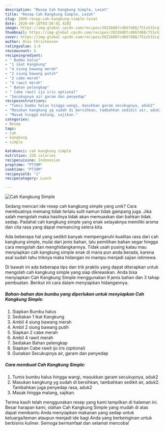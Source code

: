 ```yaml
---
description: "Resep Cah Kangkung Simple, Lezat"
title: "Resep Cah Kangkung Simple, Lezat"
slug: 1090-resep-cah-kangkung-simple-lezat
date: 2020-09-18T03:50:01.428Z
image: https://img-global.cpcdn.com/recipes/2022b807cd667d08/751x532cq70/cah-kangkung-simple-foto-resep-utama.jpg
thumbnail: https://img-global.cpcdn.com/recipes/2022b807cd667d08/751x532cq70/cah-kangkung-simple-foto-resep-utama.jpg
cover: https://img-global.cpcdn.com/recipes/2022b807cd667d08/751x532cq70/cah-kangkung-simple-foto-resep-utama.jpg
author: Alex Christensen
ratingvalue: 3.9
reviewcount: 4
recipeingredient:
- " Bumbu halus"
- "1 ikat Kangkung"
- "4 siung bawang merah"
- "2 siung bawang putih"
- "2 cabe merah"
- "4 rawit merah"
- " Bahan pelengkap"
- " Cabe rawit ijo iris optional"
- "Secukupnya air garam dan penyedap"
recipeinstructions:
- "Tumis bumbu halus hingga wangi, masukkan garam secukupnya, aduk2"
- "Masukan kangkung yg sudah di bersihkan, tambahkan sedikit air, aduk2. Tambahkan juga penyedap rasa, aduk2"
- "Masak hingga matang, sajikan."
categories:
- Resep
tags:
- cah
- kangkung
- simple

katakunci: cah kangkung simple 
nutrition: 228 calories
recipecuisine: Indonesian
preptime: "PT39M"
cooktime: "PT39M"
recipeyield: "1"
recipecategory: Lunch

---
```



![Cah Kangkung Simple](https://img-global.cpcdn.com/recipes/2022b807cd667d08/751x532cq70/cah-kangkung-simple-foto-resep-utama.jpg)

Sedang mencari ide resep cah kangkung simple yang unik? Cara membuatnya memang tidak terlalu sulit namun tidak gampang juga. Jika salah mengolah maka hasilnya tidak akan memuaskan dan bahkan tidak sedap. Padahal cah kangkung simple yang enak selayaknya memiliki aroma dan cita rasa yang dapat memancing selera kita.



Ada beberapa hal yang sedikit banyak mempengaruhi kualitas rasa dari cah kangkung simple, mulai dari jenis bahan, lalu pemilihan bahan segar hingga cara mengolah dan menghidangkannya. Tidak usah pusing kalau mau menyiapkan cah kangkung simple enak di mana pun anda berada, karena asal sudah tahu triknya maka hidangan ini mampu menjadi sajian istimewa.


Di bawah ini ada beberapa tips dan trik praktis yang dapat diterapkan untuk mengolah cah kangkung simple yang siap dikreasikan. Anda bisa menyiapkan Cah Kangkung Simple menggunakan 9 jenis bahan dan 3 tahap pembuatan. Berikut ini cara dalam menyiapkan hidangannya.

<!--inarticleads1-->

##### Bahan-bahan dan bumbu yang diperlukan untuk menyiapkan Cah Kangkung Simple:

1. Siapkan  Bumbu halus
1. Sediakan 1 ikat Kangkung
1. Ambil 4 siung bawang merah
1. Ambil 2 siung bawang putih
1. Siapkan 2 cabe merah
1. Ambil 4 rawit merah
1. Sediakan  Bahan pelengkap
1. Siapkan  Cabe rawit ijo iris (optional)
1. Gunakan Secukupnya air, garam dan penyedap




<!--inarticleads2-->

##### Cara membuat Cah Kangkung Simple:

1. Tumis bumbu halus hingga wangi, masukkan garam secukupnya, aduk2
1. Masukan kangkung yg sudah di bersihkan, tambahkan sedikit air, aduk2. Tambahkan juga penyedap rasa, aduk2
1. Masak hingga matang, sajikan.




Terima kasih telah menggunakan resep yang kami tampilkan di halaman ini. Besar harapan kami, olahan Cah Kangkung Simple yang mudah di atas dapat membantu Anda menyiapkan makanan yang sedap untuk keluarga/teman ataupun menjadi ide bagi Anda yang berkeinginan untuk berbisnis kuliner. Semoga bermanfaat dan selamat mencoba!
